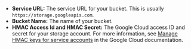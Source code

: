 * **Service URL:** The service URL for your bucket. This is usually `https://storage.googleapis.com`.
* **Bucket Name:** The name of your bucket.
* **HMAC Access Id and HMAC Secret:** The Google Cloud access ID and secret for your storage account. For more information, see [Manage HMAC keys for service accounts](https://cloud.google.com/storage/docs/authentication/managing-hmackeys) in the Google Cloud documentation.
